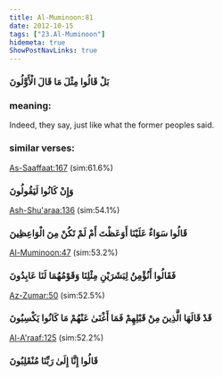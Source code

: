 ```yaml
---
title: Al-Muminoon:81
date: 2012-10-15
tags: ["23.Al-Muminoon"]
hidemeta: true 
ShowPostNavLinks: true 
---
```

### بَلْ قَالُوا مِثْلَ مَا قَالَ الْأَوَّلُونَ
### meaning: 
Indeed, they say, just like what the former peoples said.
### similar verses: 

[As-Saaffaat:167](/37/167) (sim:61.6%)

### وَإِنْ كَانُوا لَيَقُولُونَ

[Ash-Shu'araa:136](/26/136) (sim:54.1%)

### قَالُوا سَوَاءٌ عَلَيْنَا أَوَعَظْتَ أَمْ لَمْ تَكُنْ مِنَ الْوَاعِظِينَ

[Al-Muminoon:47](/23/47) (sim:53.2%)

### فَقَالُوا أَنُؤْمِنُ لِبَشَرَيْنِ مِثْلِنَا وَقَوْمُهُمَا لَنَا عَابِدُونَ

[Az-Zumar:50](/39/50) (sim:52.5%)

### قَدْ قَالَهَا الَّذِينَ مِنْ قَبْلِهِمْ فَمَا أَغْنَىٰ عَنْهُمْ مَا كَانُوا يَكْسِبُونَ

[Al-A'raaf:125](/7/125) (sim:52.2%)

### قَالُوا إِنَّا إِلَىٰ رَبِّنَا مُنْقَلِبُونَ
